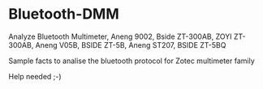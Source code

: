 # Bluetooth-DMM
Analyze Bluetooth Multimeter, Aneng 9002, Bside ZT-300AB, ZOYI ZT-300AB, Aneng V05B, BSIDE ZT-5B, Aneng ST207, BSIDE ZT-5BQ

Sample facts to analise the bluetooth protocol for Zotec multimeter family

Help needed ;-)
